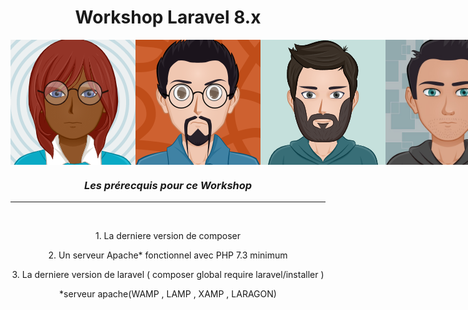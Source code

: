 <div align="center">
    <h1 class="blue">Workshop Laravel 8.x</h1>
    <div style="display:flex; flex-direction:row; align-items:center;"> 
        <img src="./assets/IMG/aleks.png">
        <img src="./assets/IMG/robin.png" width="200" height="200">
        <img src="./assets/IMG/Jurgen.png">
        <img src="./assets/IMG/Robby.jpg" width="200" height="200">
    </div>
</div>

<div align="center">
    <h3><strong><em>Les prérecquis pour ce Workshop</em></strong></h3>
    <hr>
    <br> 
</div>
<div align="center">
    <p>1. La derniere version de composer</p>
    <p>2. Un serveur Apache* fonctionnel avec PHP 7.3 minimum</p>
    <p>3. La derniere version de laravel ( composer global require laravel/installer )</p>
    <p>*serveur apache(WAMP , LAMP , XAMP , LARAGON)</p>
</div>